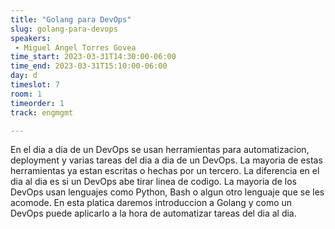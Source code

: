 ```yaml
---
title: "Golang para DevOps"
slug: golang-para-devops
speakers:
 - Miguel Angel Torres Govea
time_start: 2023-03-31T14:30:00-06:00
time_end: 2023-03-31T15:10:00-06:00
day: d
timeslot: 7
room: 1
timeorder: 1
track: engmgmt

---
```


En el dia a dia de un DevOps se usan herramientas para automatizacion, deployment y varias tareas del dia a dia de un DevOps. La mayoria de estas herramientas ya estan escritas o hechas por un tercero. La diferencia en el dia al dia es si un DevOps abe tirar linea de codigo. La mayoria de los DevOps usan lenguajes como Python, Bash o algun otro lenguaje que se les acomode. En esta platica daremos introduccion a Golang y como un DevOps puede aplicarlo a la hora de automatizar tareas del dia al dia.